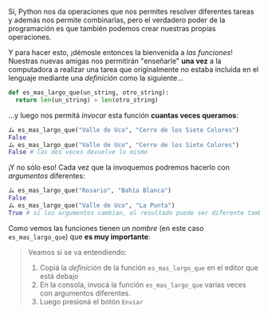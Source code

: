 Sí, Python nos da operaciones que nos permites resolver diferentes tareas y además nos permite combinarlas, pero el verdadero poder de la programación es que también podemos crear nuestras propias operaciones. 

Y para hacer esto, ¡démosle entonces la bienvenida a _las funciones_! Nuestras nuevas amigas nos permitirán "enseñarle" **una vez** a la computadora a realizar una tarea que originalmente no estaba incluida en el lenguaje mediante una _definición_ como la siguiente... 

```python
def es_mas_largo_que(un_string, otro_string):
  return len(un_string) > len(otro_string)
```

...y luego nos permitá _invocar_ esta función **cuantas veces queramos**: 

```python
ム es_mas_largo_que("Valle de Uco", "Cerro de los Siete Colores")
False
ム es_mas_largo_que("Valle de Uco", "Cerro de los Siete Colores")
False # las dos veces devuelve lo mismo
```

¡Y no sólo eso! Cada vez que la invoquemos podremos hacerlo con _argumentos_ diferentes:

```python
ム es_mas_largo_que("Rosario", "Bahía Blanca")
False
ム es_mas_largo_que("Valle de Uco", "La Punta")
True # si los argumentos cambian, el resultado puede ser diferente también 
```

Como vemos las funciones tienen un _nombre_ (en este caso `es_mas_largo_que`) que **es muy importante**: 

> Veamos si se va entendiendo: 
> 
>  1. Copiá la _definición_ de la función `es_mas_largo_que` en el editor que está debajo
>  2. En la consola, invocá la función `es_mas_largo_que` varias veces con argumentos diferentes. 
>  3. Luego presioná el botón `Enviar`
